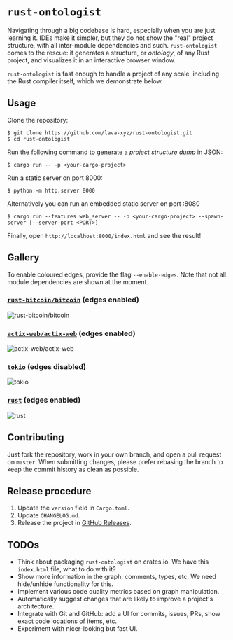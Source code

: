 # `rust-ontologist`

Navigating through a big codebase is hard, especially when you are just learning it. IDEs make it simpler, but they do not show the "real" project structure, with all inter-module dependencies and such. `rust-ontologist` comes to the rescue: it generates a structure, or _ontology_, of any Rust project, and visualizes it in an interactive browser window.

`rust-ontologist` is fast enough to handle a project of any scale, including the Rust compiler itself, which we demonstrate below.

## Usage

Clone the repository:

```
$ git clone https://github.com/lava-xyz/rust-ontologist.git
$ cd rust-ontologist
```

Run the following command to generate a _project structure dump_ in JSON:

```
$ cargo run -- -p <your-cargo-project>
```

Run a static server on port 8000:

```
$ python -m http.server 8000
```

Alternatively you can run an embedded static server on port :8080

```
$ cargo run --features web_server -- -p <your-cargo-project> --spawn-server [--server-port <PORT>]
```

Finally, open `http://localhost:8000/index.html` and see the result!

## Gallery

To enable coloured edges, provide the flag `--enable-edges`. Note that not all module dependencies are shown at the moment.

### [`rust-bitcoin/bitcoin`] (edges enabled)

![rust-bitcoin/bitcoin](./media/bitcoin.jpg)

[`rust-bitcoin/bitcoin`]: https://github.com/rust-bitcoin/rust-bitcoin/tree/master/bitcoin

### [`actix-web/actix-web`] (edges enabled)

![actix-web/actix-web](./media/actix-web.jpg)

[`actix-web/actix-web`]: https://github.com/actix/actix-web/tree/master/actix-web

### [`tokio`] (edges disabled)

![tokio](./media/tokio.jpg)

[`tokio`]: https://github.com/tokio-rs/tokio

### [`rust`] (edges enabled)

![rust](./media/rust.jpg)

[`rust`]: https://github.com/rust-lang/rust

## Contributing

Just fork the repository, work in your own branch, and open a pull request on `master`. When submitting changes, please prefer rebasing the branch to keep the commit history as clean as possible.

## Release procedure

 1. Update the `version` field in `Cargo.toml`.
 1. Update `CHANGELOG.md`.
 1. Release the project in [GitHub Releases].

[GitHub Releases]: https://github.com/lava-xyz/rust-ontologist/releases

## TODOs

 - Think about packaging `rust-ontologist` on crates.io. We have this `index.html` file, what to do with it?
 - Show more information in the graph: comments, types, etc. We need hide/unhide functionality for this.
 - Implement various code quality metrics based on graph manipulation.
 - Automatically suggest changes that are likely to improve a project's architecture.
 - Integrate with Git and GitHub: add a UI for commits, issues, PRs, show exact code locations of items, etc.
 - Experiment with nicer-looking but fast UI.
